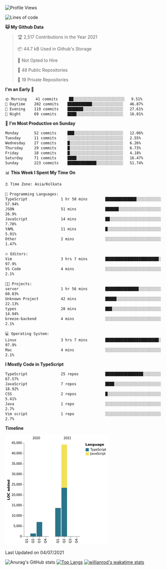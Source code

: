 <!--START_SECTION:waka-->
![Profile Views](http://img.shields.io/badge/Profile%20Views-0-blue)

![Lines of code](https://img.shields.io/badge/From%20Hello%20World%20I%27ve%20Written-66336%20lines%20of%20code-blue)

**🐱 My Github Data** 

> 🏆 2,517 Contributions in the Year 2021
 > 
> 📦 44.7 kB Used in Github's Storage 
 > 
> 🚫 Not Opted to Hire
 > 
> 📜 48 Public Repositories 
 > 
> 🔑 19 Private Repositories  
 > 
**I'm an Early 🐤** 

```text
🌞 Morning    41 commits     ██░░░░░░░░░░░░░░░░░░░░░░░   9.51% 
🌆 Daytime    202 commits    ███████████░░░░░░░░░░░░░░   46.87% 
🌃 Evening    119 commits    ███████░░░░░░░░░░░░░░░░░░   27.61% 
🌙 Night      69 commits     ████░░░░░░░░░░░░░░░░░░░░░   16.01%

```
📅 **I'm Most Productive on Sunday** 

```text
Monday       52 commits     ███░░░░░░░░░░░░░░░░░░░░░░   12.06% 
Tuesday      11 commits     ░░░░░░░░░░░░░░░░░░░░░░░░░   2.55% 
Wednesday    27 commits     █░░░░░░░░░░░░░░░░░░░░░░░░   6.26% 
Thursday     29 commits     █░░░░░░░░░░░░░░░░░░░░░░░░   6.73% 
Friday       18 commits     █░░░░░░░░░░░░░░░░░░░░░░░░   4.18% 
Saturday     71 commits     ████░░░░░░░░░░░░░░░░░░░░░   16.47% 
Sunday       223 commits    █████████████░░░░░░░░░░░░   51.74%

```


📊 **This Week I Spent My Time On** 

```text
⌚︎ Time Zone: Asia/Kolkata

💬 Programming Languages: 
TypeScript               1 hr 50 mins        ██████████████░░░░░░░░░░░   57.94% 
JSON                     51 mins             ██████░░░░░░░░░░░░░░░░░░░   26.9% 
JavaScript               14 mins             ██░░░░░░░░░░░░░░░░░░░░░░░   7.78% 
YAML                     11 mins             █░░░░░░░░░░░░░░░░░░░░░░░░   5.91% 
Other                    2 mins              ░░░░░░░░░░░░░░░░░░░░░░░░░   1.47%

🔥 Editors: 
Vim                      3 hrs 7 mins        ████████████████████████░   97.9% 
VS Code                  4 mins              ░░░░░░░░░░░░░░░░░░░░░░░░░   2.1%

🐱‍💻 Projects: 
server                   1 hr 56 mins        ███████████████░░░░░░░░░░   60.83% 
Unknown Project          42 mins             █████░░░░░░░░░░░░░░░░░░░░   22.13% 
types                    28 mins             ███░░░░░░░░░░░░░░░░░░░░░░   14.94% 
breeze-backend           4 mins              ░░░░░░░░░░░░░░░░░░░░░░░░░   2.1%

💻 Operating System: 
Linux                    3 hrs 7 mins        ████████████████████████░   97.9% 
Mac                      4 mins              ░░░░░░░░░░░░░░░░░░░░░░░░░   2.1%

```

**I Mostly Code in TypeScript** 

```text
TypeScript               25 repos            █████████████████░░░░░░░░   67.57% 
JavaScript               7 repos             ████░░░░░░░░░░░░░░░░░░░░░   18.92% 
CSS                      2 repos             █░░░░░░░░░░░░░░░░░░░░░░░░   5.41% 
Java                     1 repo              ░░░░░░░░░░░░░░░░░░░░░░░░░   2.7% 
Vim script               1 repo              ░░░░░░░░░░░░░░░░░░░░░░░░░   2.7%

```


**Timeline**

![Chart not found](https://raw.githubusercontent.com/wise-introvert/wise-introvert/master/charts/bar_graph.png) 


 Last Updated on 04/07/2021
<!--END_SECTION:waka-->
![Anurag's GitHub stats](https://github-readme-stats.vercel.app/api?username=wise-introvert&count_private=true&show_icons=true)
[![Top Langs](https://github-readme-stats.vercel.app/api/top-langs/?username=wise-introvert&langs_count=10)](https://github.com/anuraghazra/github-readme-stats)
[![willianrod's wakatime stats](https://github-readme-stats.vercel.app/api/wakatime?username=wiseintrovert)](https://github.com/anuraghazra/github-readme-stats)
